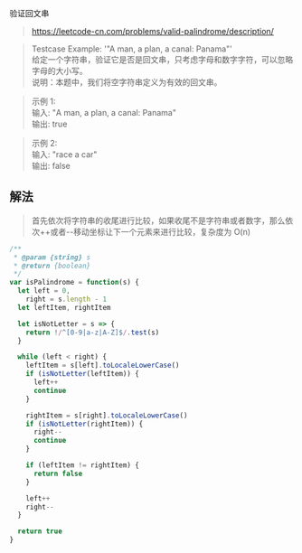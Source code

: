 验证回文串

> https://leetcode-cn.com/problems/valid-palindrome/description/

> Testcase Example: '"A man, a plan, a canal: Panama"'  
> 给定一个字符串，验证它是否是回文串，只考虑字母和数字字符，可以忽略字母的大小写。  
> 说明：本题中，我们将空字符串定义为有效的回文串。

> 示例 1:  
> 输入: "A man, a plan, a canal: Panama"  
> 输出: true

> 示例 2:  
> 输入: "race a car"  
> 输出: false

## 解法

> 首先依次将字符串的收尾进行比较，如果收尾不是字符串或者数字，那么依次++或者--移动坐标让下一个元素来进行比较，复杂度为 O(n)

```javascript
/**
 * @param {string} s
 * @return {boolean}
 */
var isPalindrome = function(s) {
  let left = 0,
    right = s.length - 1
  let leftItem, rightItem

  let isNotLetter = s => {
    return !/^[0-9|a-z|A-Z]$/.test(s)
  }

  while (left < right) {
    leftItem = s[left].toLocaleLowerCase()
    if (isNotLetter(leftItem)) {
      left++
      continue
    }

    rightItem = s[right].toLocaleLowerCase()
    if (isNotLetter(rightItem)) {
      right--
      continue
    }

    if (leftItem != rightItem) {
      return false
    }

    left++
    right--
  }

  return true
}
```
